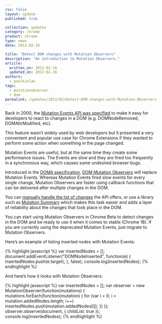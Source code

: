 ```yaml
---
rss: false
layout: update
published: true

collection: updates
category: chrome
product: chrome
type: news
date: 2012-02-16

title: "Detect DOM changes with Mutation Observers"
description: "An introduction to Mutation Observers."
article:
  written_on: 2012-02-16
  updated_on: 2012-02-16
authors:
  - paulkinlan
tags:
  - mutationobserver
  - dom
permalink: /updates/2012/02/Detect-DOM-changes-with-Mutation-Observers.html
---
```

Back in 2000, the [Mutation Events API was specified](http://www.w3.org/TR/DOM-Level-2-Events/events.html#Events-eventgroupings-mutationevents) to make it easy for developers to react to changes in a DOM (e.g. DOMNodeRemoved, DOMAttrModified, etc).

This feature wasn’t widely used by web developers but it presented a very convenient and popular use case for Chrome Extensions if they wanted to perform some action when something in the page changed.

Mutation Events are useful, but at the same time they create some performance issues. The Events are slow and they are fired too frequently in a synchronous way, which causes some undesired browser bugs.

Introduced in the [DOM4 specification](http://www.w3.org/TR/dom/), [DOM Mutation Observers](http://www.w3.org/TR/dom/#mutation-observers) will replace Mutation Events. Whereas Mutation Events fired slow events for every single change, Mutation Observers are faster using callback functions that can be delivered after multiple changes in the DOM.

You can [manually handle the list of changes](http://www.w3.org/TR/dom/#mutationrecord) the API offers, or use a library such as [Mutation Summary](https://code.google.com/p/mutation-summary/) which makes this task easier and adds a layer of reliability about the changes that took place in the DOM.

You can start using Mutation Observers in Chrome Beta to detect changes in the DOM and be ready to use it when it comes to stable (Chrome 18). If you are currently using  the deprecated Mutation Events, just migrate to Mutation Observers.

Here’s an example of listing inserted nodes with Mutation Events:

{% highlight javascript %}
var insertedNodes = [];
document.addEventListener("DOMNodeInserted", function(e) {
  insertedNodes.push(e.target);
}, false);
console.log(insertedNodes);
{% endhighlight %}

And here’s how it looks with Mutation Observers:

{% highlight javascript %}
var insertedNodes = [];
var observer = new MutationObserver(function(mutations) {
 mutations.forEach(function(mutation) {
   for (var i = 0; i < mutation.addedNodes.length; i++)
     insertedNodes.push(mutation.addedNodes[i]);
 })
});
observer.observe(document, { childList: true });
console.log(insertedNodes);
{% endhighlight %}
